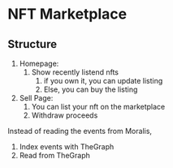 # NFT Marketplace

## Structure

1. Homepage:
   1. Show recently listend nfts
      1. if you own it, you can update listing
      2. Else, you can buy the listing
2. Sell Page:
   1. You can list your nft on the marketplace
   2. Withdraw proceeds

Instead of reading the events from Moralis,

1. Index events with TheGraph
2. Read from TheGraph
